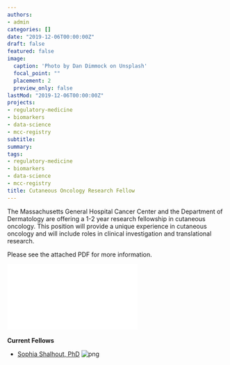 ```yaml
---
authors:
- admin
categories: []
date: "2019-12-06T00:00:00Z"
draft: false
featured: false
image:
  caption: 'Photo by Dan Dimmock on Unsplash'
  focal_point: ""
  placement: 2
  preview_only: false
lastMod: "2019-12-06T00:00:00Z"
projects: 
- regulatory-medicine
- biomarkers
- data-science
- mcc-registry
subtitle: 
summary: 
tags: 
- regulatory-medicine
- biomarkers
- data-science
- mcc-registry
title: Cutaneous Oncology Research Fellow
---
```


The Massachusetts General Hospital Cancer Center and the Department of Dermatology are offering a 1-2 year research fellowship in cutaneous oncology. This position will provide a unique experience in cutaneous oncology and will include roles in clinical investigation and translational research. 

Please see the attached PDF for more information.

![pdf](./CORF-post.pdf)

**Current Fellows**  
- [Sophia Shalhout, PhD](https://www.themillerlab.io/authors/fellows/)
![png](/img/SZS.png)
